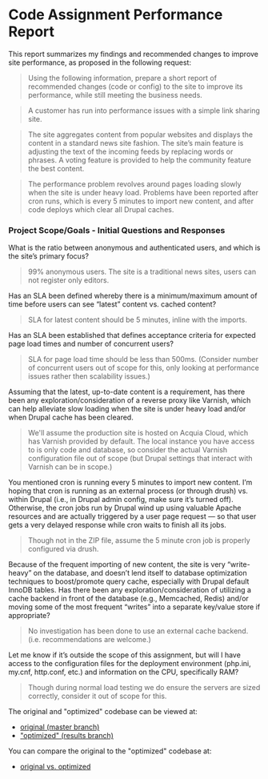 # Code Assignment Performance Report

This report summarizes my findings and recommended changes to improve site performance, as proposed in the following request:

> Using the following information, prepare a short report of recommended changes (code or config) to the site to improve its performance, while still meeting the business needs.

> A customer has run into performance issues with a simple link sharing site.

> The site aggregates content from popular websites and displays the content in a standard news site fashion. The site’s main feature is adjusting the text of the incoming feeds by replacing words or phrases. A voting feature is provided to help the community feature the best content. 

> The performance problem revolves around pages loading slowly when the site is under heavy load. Problems have been reported after cron runs, which is every 5 minutes to import new content, and after code deploys which clear all Drupal caches.




### Project Scope/Goals - Initial Questions and Responses

What is the ratio between anonymous and authenticated users, and which is the site’s primary focus?

> 99% anonymous users. The site is a traditional news sites, users can not register only editors.

Has an SLA been defined whereby there is a minimum/maximum amount of time before users can see “latest” content vs. cached content?

> SLA for latest content should be 5 minutes, inline with the imports.

Has an SLA been established that defines acceptance criteria for expected page load times and number of concurrent users?

> SLA for page load time should be less than 500ms. (Consider number of concurrent users out of scope for this, only looking at performance issues rather then scalability issues.)

Assuming that the latest, up-to-date content is a requirement, has there been any exploration/consideration of a reverse proxy like Varnish, which can help alleviate slow loading when the site is under heavy load and/or when Drupal cache has been cleared. 

> We'll assume the production site is hosted on Acquia Cloud, which has Varnish provided by default. The local instance you have access to is only code and database, so consider the actual Varnish configuration file out of scope (but Drupal settings that interact with Varnish can be in scope.)

You mentioned cron is running every 5 minutes to import new content. I’m hoping that cron is running as an external process (or through drush) vs. within Drupal (i.e., in Drupal admin config, make sure it’s turned off). Otherwise, the cron jobs run by Drupal wind up using valuable Apache resources and are actually triggered by a user page request — so that user gets a very delayed response while cron waits to finish all its jobs.

> Though not in the ZIP file, assume the 5 minute cron job is properly configured via drush.

Because of the frequent importing of new content, the site is very “write-heavy” on the database, and doesn’t lend itself to database optimization techniques to boost/promote query cache, especially with Drupal default InnoDB tables. Has there been any exploration/consideration of utilizing a cache backend in front of the database (e.g., Memcached, Redis) and/or moving some of the most frequent “writes” into a separate key/value store if appropriate?

>  No investigation has been done to use an external cache backend. (i.e. recommendations are welcome.)

Let me know if it’s outside the scope of this assignment, but will I have access to the configuration files for the deployment environment (php.ini, my.cnf, http.conf, etc.) and information on the CPU, specifically RAM?


> Though during normal load testing we do ensure the servers are sized correctly, consider it out of scope for this.

The original and "optimized" codebase can be viewed at:
* [original (master branch)](https://github.com/briantully/codeassignment-drupal)
* ["optimized" (results branch)](https://github.com/briantully/codeassignment-drupal/tree/results)

You can compare the original to the "optimized" codebase at:
* [original vs. optimized](https://github.com/briantully/codeassignment-drupal/compare/master...results)


